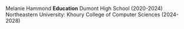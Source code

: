 Melanie Hammond
**Education**
Dumont High School (2020-2024)
Northeastern University: Khoury College of Computer Sciences (2024-2028)
